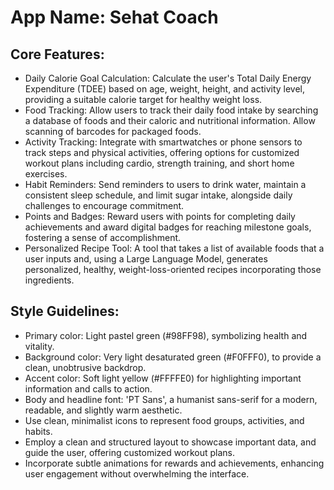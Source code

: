 # **App Name**: Sehat Coach

## Core Features:

- Daily Calorie Goal Calculation: Calculate the user's Total Daily Energy Expenditure (TDEE) based on age, weight, height, and activity level, providing a suitable calorie target for healthy weight loss.
- Food Tracking: Allow users to track their daily food intake by searching a database of foods and their caloric and nutritional information. Allow scanning of barcodes for packaged foods.
- Activity Tracking: Integrate with smartwatches or phone sensors to track steps and physical activities, offering options for customized workout plans including cardio, strength training, and short home exercises.
- Habit Reminders: Send reminders to users to drink water, maintain a consistent sleep schedule, and limit sugar intake, alongside daily challenges to encourage commitment.
- Points and Badges: Reward users with points for completing daily achievements and award digital badges for reaching milestone goals, fostering a sense of accomplishment.
- Personalized Recipe Tool: A tool that takes a list of available foods that a user inputs and, using a Large Language Model, generates personalized, healthy, weight-loss-oriented recipes incorporating those ingredients.

## Style Guidelines:

- Primary color: Light pastel green (#98FF98), symbolizing health and vitality.
- Background color: Very light desaturated green (#F0FFF0), to provide a clean, unobtrusive backdrop.
- Accent color: Soft light yellow (#FFFFE0) for highlighting important information and calls to action.
- Body and headline font: 'PT Sans', a humanist sans-serif for a modern, readable, and slightly warm aesthetic.
- Use clean, minimalist icons to represent food groups, activities, and habits.
- Employ a clean and structured layout to showcase important data, and guide the user, offering customized workout plans.
- Incorporate subtle animations for rewards and achievements, enhancing user engagement without overwhelming the interface.